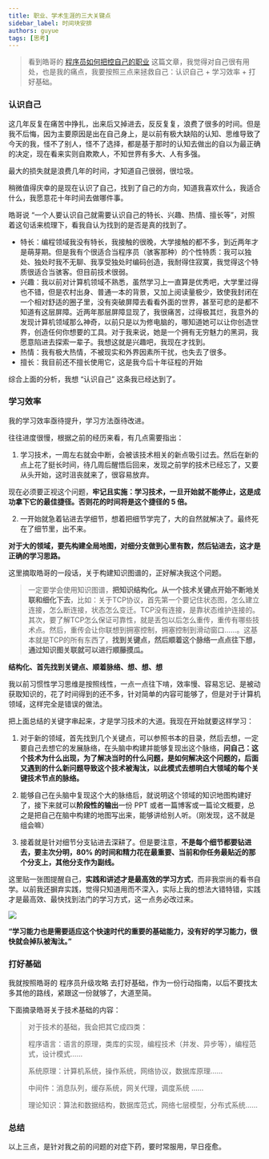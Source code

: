 ```yaml
---
title: 职业、学术生涯的三大关键点
sidebar_label: 时间块安排
authors: guyue
tags: [思考]
---
```


> 看到皓哥的 [程序员如何把控自己的职业](https://coolshell.cn/articles/20977.html) 这篇文章，我觉得对自己很有用处，也是我的痛点，我要按照三点来拯救自己：认识自己 + 学习效率 + 打好基础。

### 认识自己

这几年反复在痛苦中挣扎，出来后又掉进去，反反复复，浪费了很多的时间。但是我不后悔，因为主要原因是出在自己身上，是以前有极大缺陷的认知、思维导致了今天的我，怪不了别人，怪不了选择，都是基于那时的认知去做出的自以为最正确的决定，现在看来实则自欺欺人，不知世界有多大、人有多强。

最大的损失就是浪费几年的时间，才知道自己很弱，很垃圾。

稍微值得庆幸的是现在认识了自己，找到了自己的方向，知道我喜欢什么，我适合什么，我愿意花十年时间去做哪件事。

皓哥说 “一个人要认识自己就需要认识自己的特长、兴趣、热情、擅长等”，对照着这句话来梳理下，看我自认为找到的是否是真的找到了。

- 特长：编程领域我没有特长，我接触的很晚，大学接触的都不多，到近两年才是萌芽期。但是我有个很适合当程序员（骇客那种）的个性特质：我可以独处、独处时我不无聊、我享受独处时编码创造，我耐得住寂寞，我觉得这个特质很适合当骇客。但目前技术很弱。
- 兴趣：我以前对计算机领域不熟悉，虽然学习上一直算是优秀吧，大学里过得也不错，但是农村出身、普通一本的背景，又加上阅读量极少，致使我封闭在一个相对舒适的圈子里，没有突破屏障去看看外面的世界，甚至可悲的是都不知道有这层屏障。近两年那层屏障显现了，我很痛苦，过得极其烂，我意外的发现计算机领域那么神奇，以前只是以为修电脑的，哪知道她可以让你创造世界，创造任何你想要的工具。对于我来说，她是一个拥有无穷魅力的黑洞，我愿意陷进去探索一辈子。我想这就是兴趣吧，我现在才找到。
- 热情：我有极大热情，不被现实和外界因素所干扰，也失去了很多。
- 擅长：我目前还不擅长使用它，这是我今后十年征程的开始

综合上面的分析，我想 “认识自己” 这条我已经达到了。

### 学习效率

我的学习效率亟待提升，学习方法亟待改进。

往往进度很慢，根据之前的经历来看，有几点需要指出：

1. 学习技术，一周左右就会中断，会被该技术相关的新点吸引过去。然后在新的点上花了挺长时间，待几周后醒悟后回来，发现之前学的技术已经忘了，又要从头开始，这时沮丧就来了，很容易放弃。

现在必须要正视这个问题，**牢记且实施：学习技术，一旦开始就不能停止，这是成功拿下它的最佳捷径。否则花的时间将是这个捷径的 5 倍。**

2. 一开始就急着钻进去学细节，想着把细节学完了，大的自然就解决了。最终死在了细节里，出不来。

**对于大的领域，要先构建全局地图，对细分支做到心里有数，然后钻进去，这才是正确的学习思路。**

这里摘取皓哥的一段话，关于构建知识图谱的，正好解决我这个问题。

> 一定要学会使用知识图谱，**把知识结构化。从一个技术关键点开始不断地关联和细化下去**，比如：关于TCP协议，首先第一个要记住状态图，怎么建立连接，怎么断连接，状态怎么变迁。TCP没有连接，是靠状态维护连接的。其次，要了解TCP怎么保证可靠性，就是丢包以后怎么重传，重传有哪些技术点。然后，重传会让你联想到拥塞控制，拥塞控制到滑动窗口……。这基本就是TCP的所有东西了，**找到关键点，然后顺着这个脉络一点点往下想，通过知识图关联就可以进行顺藤摸瓜。**

**结构化、首先找到关键点、顺着脉络、想、想、想**

我以前习惯性学习思维是按照线性，一点一点往下啃，效率慢、容易忘记、是被动获取知识的，花了时间得到的还不多，针对简单的内容可能够了，但是对于计算机领域，这样完全是错误的做法。

把上面总结的关键字串起来，才是学习技术的大道。我现在开始就要这样学习：

1. 对于新的领域，首先找到几个关键点，可以参照书本的目录，然后去想，一定要自己去想它的发展脉络，在头脑中构建并能够复现出这个脉络，**问自己：这个技术为什么出现，为了解决当时的什么问题，是如何解决这个问题的，后面又遇到的什么新问题导致这个技术被淘汰，以此模式去想明白大领域的每个关键技术节点的脉络。**

2. 能够自己在头脑中复现这个大的脉络后，就说明这个领域的知识地图构建好了，接下来就可以**阶段性的输出**一份 PPT 或者一篇博客或一篇论文概要，总之是把自己在脑中构建的地图写出来，能够讲给别人听。（刚发现，这不就是组会嘛）

3. 接着就是针对细节分支钻进去深耕了。但是要注意，**不是每个细节都要钻进去，要主次分明，80% 的时间和精力花在最重要、当前和你任务最贴近的那个分支上，其他分支作为副线。**

这里贴一张图提醒自己，**实践和讲述才是最高效的学习方式**，而非我崇尚的看书自学。以前我还摒弃实践，觉得只知道用而不深入，实际上我的想法大错特错，实践才是最高效、最快找到法门的学习方式，这一点务必改过来。

![](https://img.arctee.cn/picgo/202201032037693.jpg)

**“学习能力也是需要适应这个快速时代的重要的基础能力，没有好的学习能力，很快就会掉队被淘汰。”**

### 打好基础

我就按照皓哥的 程序员升级攻略 去打好基础，作为一份行动指南，以后不要找太多其他的路线，紧跟这一份就够了，大道至简。

下面摘录皓哥关于技术基础的内容：

> 对于技术的基础，我会把其它成四类：
> 
> 程序语言：语言的原理，类库的实现，编程技术（并发、异步等），编程范式，设计模式……
> 
> 系统原理：计算机系统，操作系统，网络协议，数据库原理……
> 
> 中间件：消息队列，缓存系统，网关代理，调度系统 ……
> 
> 理论知识：算法和数据结构，数据库范式，网络七层模型，分布式系统……

### 总结

以上三点，是针对我之前的问题的对症下药，要时常服用，早日痊愈。